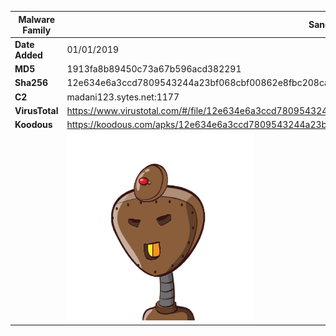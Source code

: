 | Malware Family | SandroRat                                                    |
| -------------- | ------------------------------------------------------------ |
| **Date Added** | 01/01/2019                                                   |
| **MD5**        | 1913fa8b89450c73a67b596acd382291                             |
| **Sha256**     | 12e634e6a3ccd7809543244a23bf068cbf00862e8fbc208ca4c0889064122075 |
| **C2**         | madani123.sytes.net:1177                                     |
| **VirusTotal** | https://www.virustotal.com/#/file/12e634e6a3ccd7809543244a23bf068cbf00862e8fbc208ca4c0889064122075/detection |
| **Koodous**    | https://koodous.com/apks/12e634e6a3ccd7809543244a23bf068cbf00862e8fbc208ca4c0889064122075 |
|                | ![](../assets/12e634e6a3ccd7809543244a23bf068cbf00862e8fbc208ca4c0889064122075.png) |